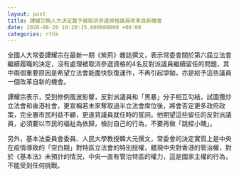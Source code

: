 ```yaml
---
layout: post
title: 譚耀宗稱人大決定冀予被取消參選資格議員改革自新機會
date: 2020-08-28 19:20:15.000000000 +08:00
categories: rthk
---
```


全國人大常委譚耀宗在最新一期《紫荊》雜誌撰文，表示常委會關於第六屆立法會繼續履職的決定，沒有處理被取消參選資格的4名反對派議員繼續留任的問題，其中兩個重要原因是希望立法會能盡快恢復運作，不再引起爭拗，亦是給予這些議員一個改革自新的機會。

譚耀宗表示，受到修例風波影響，反對派議員和「黑暴」分子相互勾結，試圖攬炒立法會和香港社會，更宣稱若未來奪取過半立法會席位後，將會否定更多政府政策，完全置市民利益不顧，更違背議員就任時的誓詞。他期望這些留任的反對派議員，必須要以市民的福祉為依歸，檢討自己的行為，不要再做「跳樑小醜」。

另外，基本法委員會委員、人民大學教授韓大元撰文，常委會的決定實質上是中央在疫情導致的「空白期」對特區立法會的特別授權，體現中央對香港的管治權，對於《基本法》未預計的情況，中央一直有管治特區的權力，這是國家主權的行為，不能受到任何挑戰。
